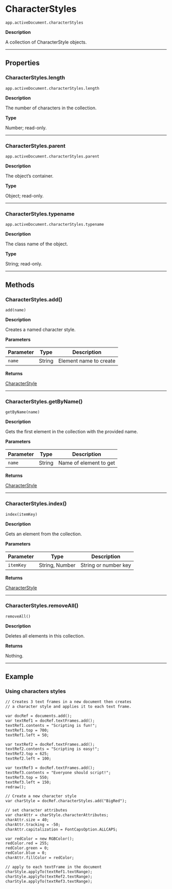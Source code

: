 <a id="jsobjref-characterstyles"></a>

# CharacterStyles

`app.activeDocument.characterStyles`

**Description**

A collection of CharacterStyle objects.

---

## Properties

<a id="jsobjref-characterstyles-length"></a>

### CharacterStyles.length

`app.activeDocument.characterStyles.length`

**Description**

The number of characters in the collection.

**Type**

Number; read-only.

---

<a id="jsobjref-characterstyles-parent"></a>

### CharacterStyles.parent

`app.activeDocument.characterStyles.parent`

**Description**

The object’s container.

**Type**

Object; read-only.

---

<a id="jsobjref-characterstyles-typename"></a>

### CharacterStyles.typename

`app.activeDocument.characterStyles.typename`

**Description**

The class name of the object.

**Type**

String; read-only.

---

## Methods

<a id="jsobjref-characterstyles-add"></a>

### CharacterStyles.add()

`add(name)`

**Description**

Creates a named character style.

**Parameters**

| Parameter   | Type   | Description            |
|-------------|--------|------------------------|
| `name`      | String | Element name to create |

**Returns**

[CharacterStyle](CharacterStyle.md#jsobjref-characterstyle)

---

<a id="jsobjref-characterstyles-getbyname"></a>

### CharacterStyles.getByName()

`getByName(name)`

**Description**

Gets the first element in the collection with the provided name.

**Parameters**

| Parameter   | Type   | Description            |
|-------------|--------|------------------------|
| `name`      | String | Name of element to get |

**Returns**

[CharacterStyle](CharacterStyle.md#jsobjref-characterstyle)

---

<a id="jsobjref-characterstyles-index"></a>

### CharacterStyles.index()

`index(itemKey)`

**Description**

Gets an element from the collection.

**Parameters**

| Parameter   | Type           | Description          |
|-------------|----------------|----------------------|
| `itemKey`   | String, Number | String or number key |

**Returns**

[CharacterStyle](CharacterStyle.md#jsobjref-characterstyle)

---

<a id="jsobjref-characterstyles-removeall"></a>

### CharacterStyles.removeAll()

`removeAll()`

**Description**

Deletes all elements in this collection.

**Returns**

Nothing.

---

## Example

### Using characters styles

```default
// Creates 3 text frames in a new document then creates
// a character style and applies it to each text frame.

var docRef = documents.add();
var textRef1 = docRef.textFrames.add();
textRef1.contents = "Scripting is fun!";
textRef1.top = 700;
textRef1.left = 50;

var textRef2 = docRef.textFrames.add();
textRef2.contents = "Scripting is easy!";
textRef2.top = 625;
textRef2.left = 100;

var textRef3 = docRef.textFrames.add();
textRef3.contents = "Everyone should script!";
textRef3.top = 550;
textRef3.left = 150;
redraw();

// Create a new character style
var charStyle = docRef.characterStyles.add("BigRed");

// set character attributes
var charAttr = charStyle.characterAttributes;
charAttr.size = 40;
charAttr.tracking = -50;
charAttr.capitalization = FontCapsOption.ALLCAPS;

var redColor = new RGBColor();
redColor.red = 255;
redColor.green = 0;
redColor.blue = 0;
charAttr.fillColor = redColor;

// apply to each textFrame in the document
charStyle.applyTo(textRef1.textRange);
charStyle.applyTo(textRef2.textRange);
charStyle.applyTo(textRef3.textRange);
```
